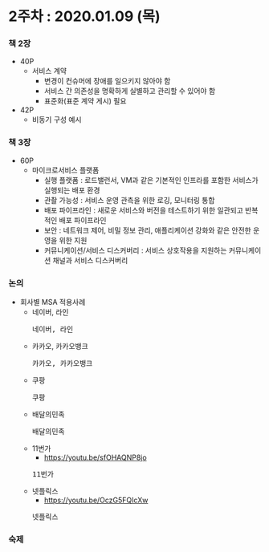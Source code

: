 2주차 : 2020.01.09 (목)
=============

### 책 2장
* 40P
  * 서비스 계약
    * 변경이 컨슈머에 장애를 일으키지 않아야 함
    * 서비스 간 의존성을 명확하게 실별하고 관리할 수 있어야 함
    * 표준화(표준 계약 게시) 필요
* 42P
  * 비동기 구성 예시

### 책 3장
* 60P
  * 마이크로서비스 플랫폼
    * 실행 플랫폼 : 로드밸런서, VM과 같은 기본적인 인프라를 포함한 서비스가 실행되는 배포 환경
    * 관촬 가능성 : 서비스 운영 관측을 위한 로깅, 모니터링 통합
    * 배포 파이프라인 : 새로운 서비스와 버전을 테스트하기 위한 일관되고 반복적인 배포 파이프라인
    * 보안 : 네트워크 제어, 비밀 정보 관리, 애플리케이션 강화와 같은 안전한 운영을 위한 지원
    * 커뮤니케이션/서비스 디스커버리 : 서비스 상호작용을 지원하는 커뮤니케이션 채널과 서비스 디스커버리

### 논의
* 회사별 MSA 적용사례
  * 네이버, 라인
    <pre>
    네이버, 라인
    </pre>
  * 카카오, 카카오뱅크
    <pre>
    카카오, 카카오뱅크
    </pre>
  * 쿠팡
    <pre>
    쿠팡
    </pre>
  * 배달의민족
    <pre>
    배달의민족
    </pre>
  * 11번가
    * https://youtu.be/sfOHAQNP8jo
    <pre>
    11번가
    </pre>
  * 넷플릭스
    * https://youtu.be/OczG5FQIcXw
    <pre>
    넷플릭스
    </pre>

### 숙제
